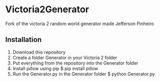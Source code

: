 # Victoria2Generator
Fork of the victoria 2 random world generator made Jefferson Pinheiro

## Installation

1. Download this repository
2. Create a folder Generator in your Victoria 2 folder
3. Put everything from the repository into the Generator folder
4. Install pillow using pip
  $ pip install pillow
5. Run the Generator.py in the Generator folder
  $ python Generator.py
